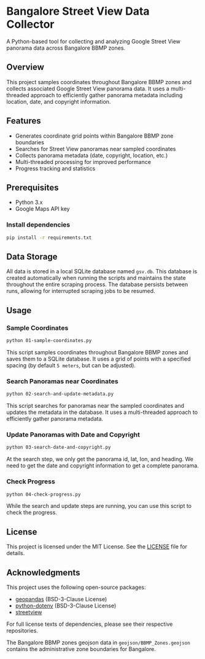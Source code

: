 # Bangalore Street View Data Collector

A Python-based tool for collecting and analyzing Google Street View panorama data across Bangalore BBMP zones.

## Overview

This project samples coordinates throughout Bangalore BBMP zones and collects associated Google Street View panorama data. It uses a multi-threaded approach to efficiently gather panorama metadata including location, date, and copyright information.

## Features

- Generates coordinate grid points within Bangalore BBMP zone boundaries
- Searches for Street View panoramas near sampled coordinates
- Collects panorama metadata (date, copyright, location, etc.)
- Multi-threaded processing for improved performance
- Progress tracking and statistics

## Prerequisites

- Python 3.x
- Google Maps API key

### Install dependencies

```bash
pip install -r requirements.txt
```

## Data Storage

All data is stored in a local SQLite database named `gsv.db`. This database is created automatically when running the scripts and maintains the state throughout the entire scraping process. The database persists between runs, allowing for interrupted scraping jobs to be resumed.

## Usage

### Sample Coordinates

```bash
python 01-sample-coordinates.py
```

This script samples coordinates throughout Bangalore BBMP zones and saves them to a SQLite database. It uses a grid of points with a specified spacing (by default `5 meters`, but can be adjusted).

### Search Panoramas near Coordinates

```bash
python 02-search-and-update-metadata.py
```

This script searches for panoramas near the sampled coordinates and updates the metadata in the database. It uses a multi-threaded approach to efficiently gather panorama metadata.

### Update Panoramas with Date and Copyright

```bash
python 03-search-date-and-copyright.py
```

At the search step, we only get the panorama id, lat, lon, and heading. We need to get the date and copyright information to get a complete panorama.

### Check Progress

```bash
python 04-check-progress.py
```

While the search and update steps are running, you can use this script to check the progress.

## License

This project is licensed under the MIT License. See the [LICENSE](LICENSE) file for details.

## Acknowledgments

This project uses the following open-source packages:

- [geopandas](https://github.com/geopandas/geopandas) (BSD-3-Clause License)
- [python-dotenv](https://github.com/theskumar/python-dotenv) (BSD-3-Clause License)
- [streetview](https://github.com/robolyst/streetview)

For full license texts of dependencies, please see their respective repositories.

The Bangalore BBMP zones geojson data in `geojson/BBMP_Zones.geojson` contains the administrative zone boundaries for Bangalore.
